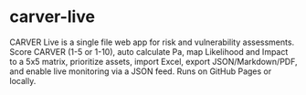 # carver-live
CARVER Live is a single file web app for risk and vulnerability assessments. Score CARVER (1-5 or 1-10), auto calculate Pa, map Likelihood and Impact to a 5x5 matrix, prioritize assets, import Excel, export JSON/Markdown/PDF, and enable live monitoring via a JSON feed. Runs on GitHub Pages or locally.
